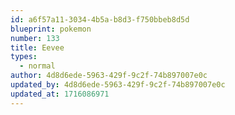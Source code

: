 ```yaml
---
id: a6f57a11-3034-4b5a-b8d3-f750bbeb8d5d
blueprint: pokemon
number: 133
title: Eevee
types:
  - normal
author: 4d8d6ede-5963-429f-9c2f-74b897007e0c
updated_by: 4d8d6ede-5963-429f-9c2f-74b897007e0c
updated_at: 1716086971
---
```

